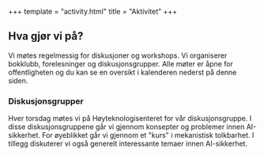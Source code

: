 +++
template = "activity.html" 
title = "Aktivitet"
+++

## Hva gjør vi på?
Vi møtes regelmessig for diskusjoner og workshops. Vi organiserer bokklubb, forelesninger og diskusjonsgrupper. Alle møter er åpne for offentligheten og du kan se en oversikt i kalenderen nederst på denne siden.

### Diskusjonsgrupper
Hver torsdag møtes vi på Høyteknologisenteret for vår diskusjonsgruppe. I disse diskusjonsgruppene går vi gjennom konsepter og problemer innen AI-sikkerhet. For øyeblikket går vi gjennom et "kurs" i mekanistisk tolkbarhet. I tillegg diskuterer vi også generelt interessante temaer innen AI-sikkerhet.